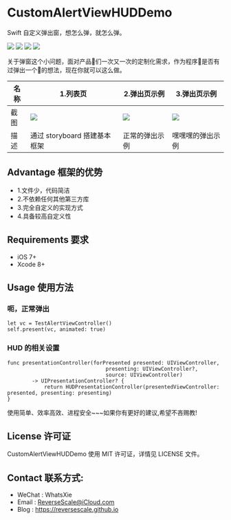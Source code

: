 # CustomAlertViewHUDDemo
Swift 自定义弹出窗，想怎么弹，就怎么弹。

![](https://img.shields.io/badge/platform-iOS-red.svg) 
![](https://img.shields.io/badge/language-Swift-orange.svg) 
![](https://img.shields.io/badge/download-295K-brightgreen.svg)
![](https://img.shields.io/badge/license-MIT%20License-brightgreen.svg) 

关于弹窗这个小问题，面对产品🐶们一次又一次的定制化需求，作为程序🙈是否有过弹出一个💩的想法，现在你就可以这么做。

| 名称 |1.列表页 |2.弹出页示例 |3.弹出页示例 |
| ------------- | ------------- | ------------- | ------------- |
| 截图 | ![](http://og1yl0w9z.bkt.clouddn.com/17-9-15/65879066.jpg) | ![](http://og1yl0w9z.bkt.clouddn.com/17-9-15/1613835.jpg) | ![](http://og1yl0w9z.bkt.clouddn.com/17-9-15/84045025.jpg) |
| 描述 | 通过 storyboard 搭建基本框架 | 正常的弹出示例 | 嘿嘿嘿的弹出示例 |


## Advantage 框架的优势
* 1.文件少，代码简洁
* 2.不依赖任何其他第三方库
* 3.完全自定义的实现方式
* 4.具备较高自定义性


## Requirements 要求
* iOS 7+
* Xcode 8+


## Usage 使用方法
### 呃，正常弹出
```
let vc = TestAlertViewController()
self.present(vc, animated: true)
```
### HUD 的相关设置
```
func presentationController(forPresented presented: UIViewController,
                                presenting: UIViewController?,
                                source: UIViewController)
        -> UIPresentationController? {
            return HUDPresentationController(presentedViewController: presented, presenting: presenting)
}
```

使用简单、效率高效、进程安全~~~如果你有更好的建议,希望不吝赐教!


## License 许可证
CustomAlertViewHUDDemo 使用 MIT 许可证，详情见 LICENSE 文件。


## Contact 联系方式:
* WeChat : WhatsXie
* Email : ReverseScale@iCloud.com
* Blog : https://reversescale.github.io
